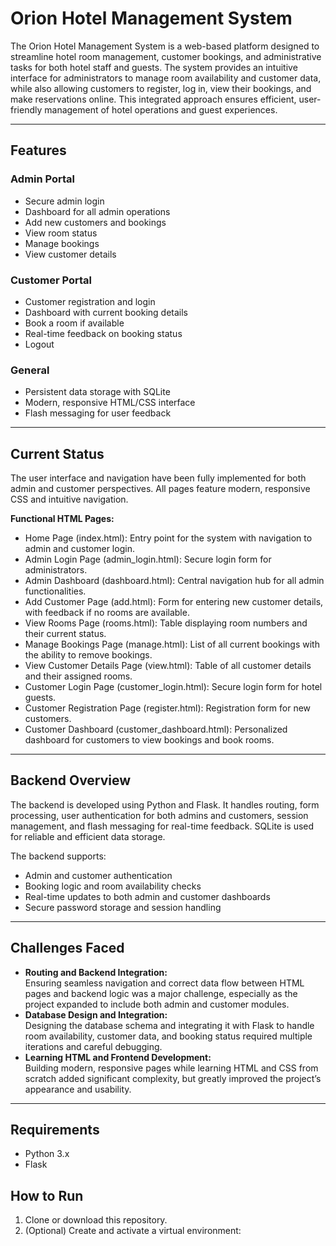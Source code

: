 # Orion Hotel Management System

The Orion Hotel Management System is a web-based platform designed to streamline hotel room management, customer bookings, and administrative tasks for both hotel staff and guests. The system provides an intuitive interface for administrators to manage room availability and customer data, while also allowing customers to register, log in, view their bookings, and make reservations online. This integrated approach ensures efficient, user-friendly management of hotel operations and guest experiences.

---

## Features

### Admin Portal
- Secure admin login
- Dashboard for all admin operations
- Add new customers and bookings
- View room status
- Manage bookings
- View customer details

### Customer Portal
- Customer registration and login
- Dashboard with current booking details
- Book a room if available
- Real-time feedback on booking status
- Logout

### General
- Persistent data storage with SQLite
- Modern, responsive HTML/CSS interface
- Flash messaging for user feedback

---

## Current Status

The user interface and navigation have been fully implemented for both admin and customer perspectives. All pages feature modern, responsive CSS and intuitive navigation.

**Functional HTML Pages:**
- Home Page (index.html): Entry point for the system with navigation to admin and customer login.
- Admin Login Page (admin_login.html): Secure login form for administrators.
- Admin Dashboard (dashboard.html): Central navigation hub for all admin functionalities.
- Add Customer Page (add.html): Form for entering new customer details, with feedback if no rooms are available.
- View Rooms Page (rooms.html): Table displaying room numbers and their current status.
- Manage Bookings Page (manage.html): List of all current bookings with the ability to remove bookings.
- View Customer Details Page (view.html): Table of all customer details and their assigned rooms.
- Customer Login Page (customer_login.html): Secure login form for hotel guests.
- Customer Registration Page (register.html): Registration form for new customers.
- Customer Dashboard (customer_dashboard.html): Personalized dashboard for customers to view bookings and book rooms.

---

## Backend Overview

The backend is developed using Python and Flask. It handles routing, form processing, user authentication for both admins and customers, session management, and flash messaging for real-time feedback. SQLite is used for reliable and efficient data storage.

The backend supports:
- Admin and customer authentication
- Booking logic and room availability checks
- Real-time updates to both admin and customer dashboards
- Secure password storage and session handling

---

## Challenges Faced

- **Routing and Backend Integration:**  
  Ensuring seamless navigation and correct data flow between HTML pages and backend logic was a major challenge, especially as the project expanded to include both admin and customer modules.
- **Database Design and Integration:**  
  Designing the database schema and integrating it with Flask to handle room availability, customer data, and booking status required multiple iterations and careful debugging.
- **Learning HTML and Frontend Development:**  
  Building modern, responsive pages while learning HTML and CSS from scratch added significant complexity, but greatly improved the project’s appearance and usability.

---

## Requirements

- Python 3.x
- Flask

## How to Run

1. Clone or download this repository.
2. (Optional) Create and activate a virtual environment:

